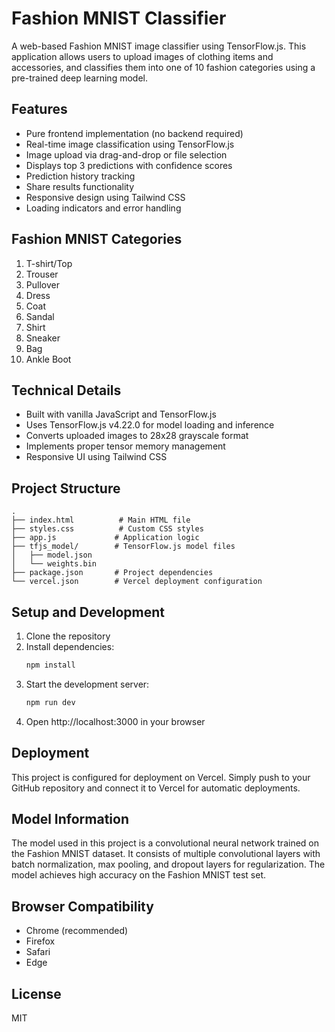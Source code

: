# Fashion MNIST Classifier

A web-based Fashion MNIST image classifier using TensorFlow.js. This application allows users to upload images of clothing items and accessories, and classifies them into one of 10 fashion categories using a pre-trained deep learning model.

## Features

- Pure frontend implementation (no backend required)
- Real-time image classification using TensorFlow.js
- Image upload via drag-and-drop or file selection
- Displays top 3 predictions with confidence scores
- Prediction history tracking
- Share results functionality
- Responsive design using Tailwind CSS
- Loading indicators and error handling

## Fashion MNIST Categories

1. T-shirt/Top
2. Trouser
3. Pullover
4. Dress
5. Coat
6. Sandal
7. Shirt
8. Sneaker
9. Bag
10. Ankle Boot

## Technical Details

- Built with vanilla JavaScript and TensorFlow.js
- Uses TensorFlow.js v4.22.0 for model loading and inference
- Converts uploaded images to 28x28 grayscale format
- Implements proper tensor memory management
- Responsive UI using Tailwind CSS

## Project Structure

```
.
├── index.html          # Main HTML file
├── styles.css          # Custom CSS styles
├── app.js             # Application logic
├── tfjs_model/        # TensorFlow.js model files
│   ├── model.json
│   └── weights.bin
├── package.json       # Project dependencies
└── vercel.json        # Vercel deployment configuration
```

## Setup and Development

1. Clone the repository
2. Install dependencies:
   ```bash
   npm install
   ```
3. Start the development server:
   ```bash
   npm run dev
   ```
4. Open http://localhost:3000 in your browser

## Deployment

This project is configured for deployment on Vercel. Simply push to your GitHub repository and connect it to Vercel for automatic deployments.

## Model Information

The model used in this project is a convolutional neural network trained on the Fashion MNIST dataset. It consists of multiple convolutional layers with batch normalization, max pooling, and dropout layers for regularization. The model achieves high accuracy on the Fashion MNIST test set.

## Browser Compatibility

- Chrome (recommended)
- Firefox
- Safari
- Edge

## License

MIT 